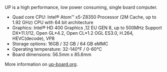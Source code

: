 UP is a high performance, low power consuming, single board computer.

* Quad core CPU: Intel® Atom™ x5-Z8350 Processor (2M Cache, up to 1.92 GHz) CPU with 64 bit architecture
* Graphics: Intel® HD 400 Graphics ,12 EU GEN 8, up to 500MHz Support DX\*11.1/12, Open GL\*4.2, Open CL*1.2 OGL ES3.0, H.264, HEVC(decode), VP8
* Storage options: 16GB / 32 GB / 64 GB eMMC
* Operating temperature: 32-140°F / 0-60°C
* Board dimensions: 56.5mm x 85.6mm

More information on [up-board.org](http://up-board.org/up).
